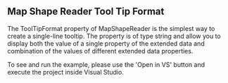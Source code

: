 ## Map Shape Reader Tool Tip Format
The ToolTipFormat property of MapShapeReader is the simplest way to create a single-line tooltip. The property is of type string and allow you to display both the value of a single property of the extended data and combination of the values of different extended data properties.

To see and run the example, please use the 'Open in VS' button and execute the project inside Visual Studio.

[//]: <keywords:InformationLayer>
